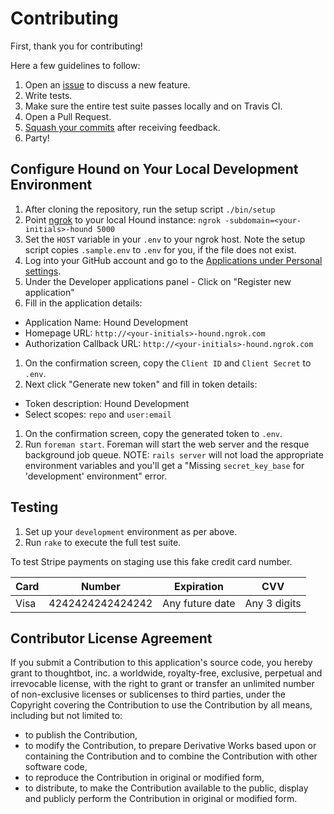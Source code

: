 # Contributing

First, thank you for contributing!

Here a few guidelines to follow:

1. Open an [issue][issues] to discuss a new feature.
1. Write tests.
1. Make sure the entire test suite passes locally and on Travis CI.
1. Open a Pull Request.
1. [Squash your commits][squash] after receiving feedback.
1. Party!

[issues]: https://github.com/thoughtbot/hound/issues
[squash]: https://github.com/thoughtbot/guides/tree/master/protocol/git#write-a-feature

## Configure Hound on Your Local Development Environment

1. After cloning the repository, run the setup script `./bin/setup`
1. Point [ngrok] to your local Hound instance:
   `ngrok -subdomain=<your-initials>-hound 5000`
1. Set the `HOST` variable in your `.env` to your ngrok host. Note the setup script
   copies `.sample.env` to `.env` for you, if the file does not exist.
1. Log into your GitHub account and go to the
   [Applications under Personal settings](https://github.com/settings/applications).
1. Under the Developer applications panel - Click on "Register new
   application"
1. Fill in the application details:
  * Application Name: Hound Development
  * Homepage URL: `http://<your-initials>-hound.ngrok.com`
  * Authorization Callback URL: `http://<your-initials>-hound.ngrok.com`
1. On the confirmation screen, copy the `Client ID` and `Client Secret` to `.env`.
1. Next click "Generate new token" and fill in token details:
  * Token description: Hound Development
  * Select scopes: `repo` and `user:email`
1. On the confirmation screen, copy the generated token to `.env`.
1. Run `foreman start`. Foreman will start the web server and
   the resque background job queue. NOTE: `rails server` will not load the
   appropriate environment variables and you'll get a "Missing `secret_key_base`
   for 'development' environment" error.

[ngrok]: https://ngrok.com

## Testing

1. Set up your `development` environment as per above.
1. Run `rake` to execute the full test suite.

To test Stripe payments on staging use this fake credit card number.

<table>
  <thead>
    <tr>
      <th>Card</th>
      <th>Number</th>
      <th>Expiration</th>
      <th>CVV</th>
    </tr>
  </thead>
  <tbody>
    <tr>
      <td>Visa</td>
      <td>4242424242424242</td>
      <td>Any future date</td>
      <td>Any 3 digits</td>
    </tr>
  </tbody>
</table>

## Contributor License Agreement

If you submit a Contribution to this application's source code, you hereby grant
to thoughtbot, inc. a worldwide, royalty-free, exclusive, perpetual and
irrevocable license, with the right to grant or transfer an unlimited number of
non-exclusive licenses or sublicenses to third parties, under the Copyright
covering the Contribution to use the Contribution by all means, including but
not limited to:

* to publish the Contribution,
* to modify the Contribution, to prepare Derivative Works based upon or
  containing the Contribution and to combine the Contribution with other
  software code,
* to reproduce the Contribution in original or modified form,
* to distribute, to make the Contribution available to the public, display and
  publicly perform the Contribution in original or modified form.
